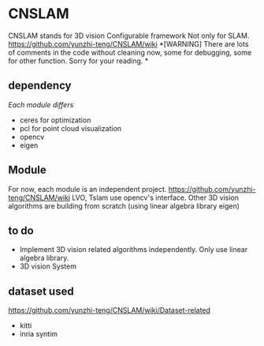 # CNSLAM
CNSLAM stands for 3D vision Configurable framework Not only for SLAM.   
https://github.com/yunzhi-teng/CNSLAM/wiki
*\[WARNING\] There are lots of comments in the code without cleaning now, some for debugging, some for other function. Sorry for your reading. *
## dependency
*Each module differs*
- ceres for optimization
- pcl for point cloud visualization
- opencv
- eigen

## Module
For now, each module is an independent project.
https://github.com/yunzhi-teng/CNSLAM/wiki 
LVO, Tslam use opencv's interface. 
Other 3D vision algorithms are building from scratch (using linear algebra library eigen)
## to do
- Implement 3D vision related algorithms independently. Only use linear algebra library. 
- 3D vision System
## dataset used
https://github.com/yunzhi-teng/CNSLAM/wiki/Dataset-related
- kitti
- inria syntim
